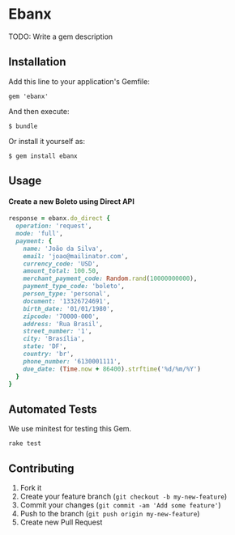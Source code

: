 # Ebanx

TODO: Write a gem description

## Installation

Add this line to your application's Gemfile:

    gem 'ebanx'

And then execute:

    $ bundle

Or install it yourself as:

    $ gem install ebanx

## Usage

#### Create a new Boleto using Direct API
```ruby
response = ebanx.do_direct {
  operation: 'request',
  mode: 'full',
  payment: {
    name: 'João da Silva',
    email: 'joao@mailinator.com',
    currency_code: 'USD',
    amount_total: 100.50,
    merchant_payment_code: Random.rand(10000000000),
    payment_type_code: 'boleto',
    person_type: 'personal',
    document: '13326724691',
    birth_date: '01/01/1980',
    zipcode: '70000-000',
    address: 'Rua Brasil',
    street_number: '1',
    city: 'Brasília',
    state: 'DF',
    country: 'br',
    phone_number: '6130001111',
    due_date: (Time.now + 86400).strftime('%d/%m/%Y')
  }
}

```

## Automated Tests
We use minitest for testing this Gem.

```
rake test
```

## Contributing

1. Fork it
2. Create your feature branch (`git checkout -b my-new-feature`)
3. Commit your changes (`git commit -am 'Add some feature'`)
4. Push to the branch (`git push origin my-new-feature`)
5. Create new Pull Request
